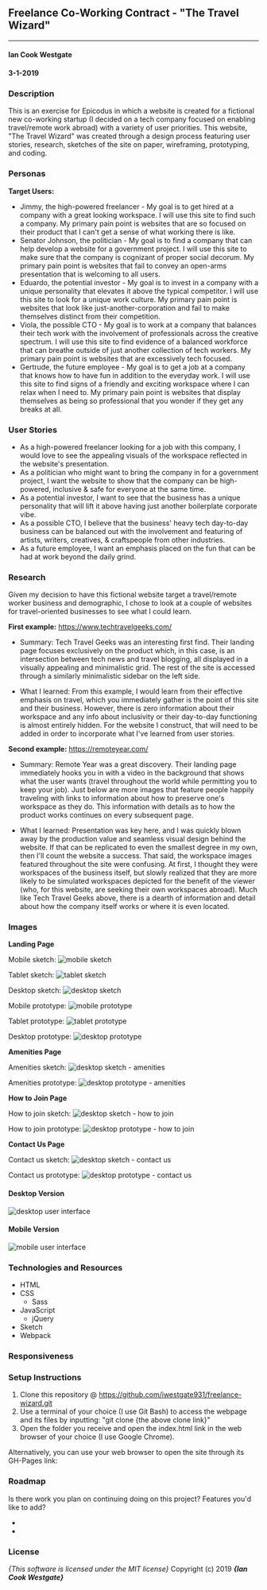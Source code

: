 ## Freelance Co-Working Contract - "The Travel Wizard"
---

#### Ian Cook Westgate
#### 3-1-2019

### Description

This is an exercise for Epicodus in which a website is created for a fictional new co-working startup (I decided on a tech company focused on enabling travel/remote work abroad) with a variety of user priorities. This website, "The Travel Wizard" was created through a design process featuring user stories, research, sketches of the site on paper, wireframing, prototyping, and coding.

### Personas

**Target Users:**

* Jimmy, the high-powered freelancer - My goal is to get hired at a company with a great looking workspace. I will use this site to find such a company. My primary pain point is websites that are so focused on their product that I can't get a sense of what working there is like.
* Senator Johnson, the politician - My goal is to find a company that can help develop a website for a government project. I will use this site to make sure that the company is cognizant of proper social decorum. My primary pain point is websites that fail to convey an open-arms presentation that is welcoming to all users.
* Eduardo, the potential investor - My goal is to invest in a company with a unique personality that elevates it above the typical competitor. I will use this site to look for a unique work culture. My primary pain point is websites that look like just-another-corporation and fail to make themselves distinct from their competition.
* Viola, the possible CTO - My goal is to work at a company that balances their tech work with the involvement of professionals across the creative spectrum. I will use this site to find evidence of a balanced workforce that can breathe outside of just another collection of tech workers. My primary pain point is websites that are excessively tech focused.
* Gertrude, the future employee - My goal is to get a job at a company that knows how to have fun in addition to the everyday work. I will use this site to find signs of a friendly and exciting workspace where I can relax when I need to. My primary pain point is websites that display themselves as being so professional that you wonder if they get any breaks at all.

### User Stories

* As a high-powered freelancer looking for a job with this company, I would love to see the appealing visuals of the workspace reflected in the website's presentation.
* As a politician who might want to bring the company in for a government project, I want the website to show that the company can be high-powered, inclusive & safe for everyone at the same time.
* As a potential investor, I want to see that the business has a unique personality that will lift it above having just another boilerplate corporate vibe.
* As a possible CTO, I believe that the business' heavy tech day-to-day business can be balanced out with the involvement and featuring of artists, writers, creatives, & craftspeople from other industries.
* As a future employee, I want an emphasis placed on the fun that can be had at work beyond the daily grind.

### Research

Given my decision to have this fictional website target a travel/remote worker business and demographic, I chose to look at a couple of websites for travel-oriented businesses to see what I could learn.

**First example:** https://www.techtravelgeeks.com/

* Summary: Tech Travel Geeks was an interesting first find. Their landing page focuses exclusively on the product which, in this case, is an intersection between tech news and travel blogging, all displayed in a visually appealing and minimalistic grid. The rest of the site is accessed through a similarly minimalistic sidebar on the left side.

* What I learned: From this example, I would learn from their effective emphasis on travel, which you immediately gather is the point of this site and their business. However, there is zero information about their workspace and any info about inclusivity or their day-to-day functioning is almost entirely hidden. For the website I construct, that will need to be added in order to incorporate what I've learned from user stories.

**Second example:** https://remoteyear.com/

* Summary: Remote Year was a great discovery. Their landing page immediately hooks you in with a video in the background that shows what the user wants (travel throughout the world while permitting you to keep your job). Just below are more images that feature people happily traveling with links to information about how to preserve one's workspace as they do. This information with details as to how the product works continues on every subsequent page.

* What I learned: Presentation was key here, and I was quickly blown away by the production value and seamless visual design behind the website. If that can be replicated to even the smallest degree in my own, then I'll count the website a success. That said, the workspace images featured throughout the site were confusing. At first, I thought they were workspaces of the business itself, but slowly realized that they are more likely to be simulated workspaces depicted for the benefit of the viewer (who, for this website, are seeking their own workspaces abroad). Much like Tech Travel Geeks above, there is a dearth of information and detail about how the company itself works or where it is even located.

### Images

**Landing Page**

Mobile sketch:
 ![mobile sketch](src/assets/img/landing-page-mobile.jpg)

Tablet sketch:
 ![tablet sketch](src/assets/img/landing-page-tablet.jpg)

Desktop sketch:
 ![desktop sketch](src/assets/img/landing-page-desktop.jpg)

Mobile prototype:
 ![mobile prototype](src/assets/img/landing-page-mobile-prototype.png)

Tablet prototype:
 ![tablet prototype](src/assets/img/landing-page-tablet-prototype.png)

Desktop prototype:
 ![desktop prototype](src/assets/img/landing-page-desktop-prototype.png)

**Amenities Page**

Amenities sketch:
 ![desktop sketch - amenities](src/assets/img/amenities-page.jpg)

Amenities prototype:
 ![desktop prototype - amenities](src/assets/img/amenities-prototype.png)

**How to Join Page**

How to join sketch:
 ![desktop sketch - how to join](src/assets/img/how-to-join-page.jpg)

How to join prototype:
 ![desktop prototype - how to join](src/assets/img/how-to-join-prototype.png)

**Contact Us Page**

Contact us sketch:
 ![desktop sketch - contact us](src/assets/img/contact-page.jpg)

Contact us prototype:
 ![desktop prototype - contact us](src/assets/img/contact-prototype.png)

#### Desktop Version

![desktop user interface](src/assets/img/)

#### Mobile Version

![mobile user interface](src/assets/img/)


### Technologies and Resources

* HTML
* CSS
  * Sass
* JavaScript
  * jQuery
* Sketch
* Webpack

### Responsiveness



### Setup Instructions

1. Clone this repository @ https://github.com/iwestgate931/freelance-wizard.git
2. Use a terminal of your choice (I use Git Bash) to access the webpage and its files by inputting: "git clone {the above clone link}"
3. Open the folder you receive and open the index.html link in the web browser of your choice (I use Google Chrome).

Alternatively, you can use your web browser to open the site through its GH-Pages link:

### Roadmap

Is there work you plan on continuing doing on this project? Features you'd like to add?

*
*

### License

*{This software is licensed under the MIT license}*
Copyright (c) 2019 **_{Ian Cook Westgate}_**
